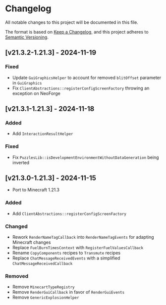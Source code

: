 # Changelog
All notable changes to this project will be documented in this file.

The format is based on [Keep a Changelog](https://keepachangelog.com/en/1.0.0/),
and this project adheres to [Semantic Versioning](https://semver.org/spec/v2.0.0.html).

## [v21.3.2-1.21.3] - 2024-11-19
### Fixed
- Update `GuiGraphicsHelper` to account for removed `blitOffset` parameter in `GuiGraphics`
- Fix `ClientAbstractions::registerConfigScreenFactory` throwing an exception on NeoForge

## [v21.3.1-1.21.3] - 2024-11-18
### Added
- Add `InteractionResultHelper`
### Fixed
- Fix `PuzzlesLib::isDevelopmentEnvironmentWithoutDataGeneration` being inverted

## [v21.3.0-1.21.3] - 2024-11-15
- Port to Minecraft 1.21.3
### Added
- Add `ClientAbstractions::registerConfigScreenFactory`
### Changed
- Rework `RenderNameTagCallback` into `RenderNameTagEvents` for adapting Minecraft changes
- Replace `FuelBurnTimesContext` with `RegisterFuelValuesCallback`
- Rename `CopyComponents` recipes to `Transmute` recipes
- Replace `ChatMessageReceivedEvents` with a simplified `ChatMessageReceivedCallback`
### Removed
- Remove `MinecartTypeRegistry`
- Remove `RenderGuiCallback` in favor of `RenderGuiEvents`
- Remove `GenericExplosionHelper`
